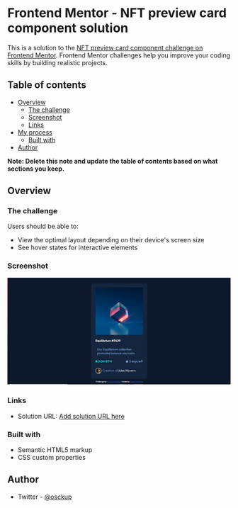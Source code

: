# Frontend Mentor - NFT preview card component solution

This is a solution to the [NFT preview card component challenge on Frontend Mentor](https://www.frontendmentor.io/challenges/nft-preview-card-component-SbdUL_w0U). Frontend Mentor challenges help you improve your coding skills by building realistic projects. 

## Table of contents

- [Overview](#overview)
  - [The challenge](#the-challenge)
  - [Screenshot](#screenshot)
  - [Links](#links)
- [My process](#my-process)
  - [Built with](#built-with)
- [Author](#author)

**Note: Delete this note and update the table of contents based on what sections you keep.**

## Overview

### The challenge

Users should be able to:

- View the optimal layout depending on their device's screen size
- See hover states for interactive elements

### Screenshot

![](..\nft-preview-card-component-main\images\Screenshot.png)


### Links

- Solution URL: [Add solution URL here](https://github.com/oscaarjimenezz/nft-preview-card-component-main)

### Built with

- Semantic HTML5 markup
- CSS custom properties

## Author

- Twitter - [@osckup](https://www.twitter.com/osckup)
